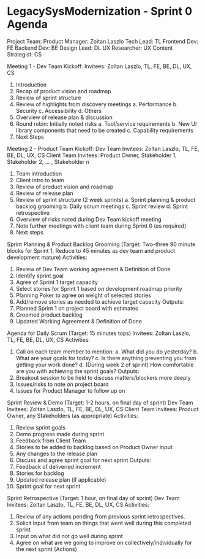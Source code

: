# LegacySysModernization - Sprint 0 Agenda

Project Team:
 Product Manager: Zoltan Laszlo
 Tech Lead: TL
 Frontend Dev: FE 
 Backend Dev: BE
 Design Lead: DL
 UX Researcher: UX
 Content Strategist: CS 


Meeting 1 - Dev Team Kickoff:
Invitees: Zoltan Laszlo, TL, FE, BE, DL, UX, CS

  1. Introduction
  2. Recap of product vision and roadmap
  3. Review of sprint structure 
  4. Review of highlights from discovery meetings
    a. Performance
    b. Security
    c. Accessibility
    d. Others
  5. Overview of release plan & discussion
  6. Round robin: Initially noted risks
    a. Tool/service requirements
    b. New UI library components that need to be created
    c. Capability requirements
  7. Next Steps

Meeting 2 - Product Team Kickoff:
Dev Team Invitees: Zoltan Laszlo, TL, FE, BE, DL, UX, CS
Client Team Invitees: Product Owner, Stakeholder 1, Stakeholder 2, ... , Stakeholder n

  1. Team introduction
  2. Client intro to team
  2. Review of product vision and roadmap
  3. Review of release plan
  4. Review of sprint structure (2 week sprints)
    a. Sprint planning & product backlog grooming
    b. Daily scrum meetings
    c. Sprint review
    d. Sprint retrospective
  5. Overview of risks noted during Dev Team kickoff meeting
  6. Note further meetings with client team during Sprint 0 (as required)
  7. Next steps
    
Sprint Planning & Product Backlog Grooming (Target: Two-three 90 minute blocks for Sprint 1, Reduce to 45 minutes as dev team and product development mature)
Activities:
  1. Review of Dev Team working agreement & Definition of Done 
  2. Identify sprint goal
  3. Agree of Sprint 1 target capacity
  4. Select stories for Sprint 1 based on development roadmap priority
  5. Planning Poker to agree on weight of selected stories
  6. Add/remove stories as needed to achieve target capacity
  Outputs:
  1. Planned Sprint 1 on project board with estimates
  2. Groomed product backlog
  3. Updated Working Agreement & Definition of Done

Agenda for Daily Scrum (Target: 15 minutes tops)
Invitees: Zoltan Laszlo, TL, FE, BE, DL, UX, CS
Activities:
  1. Call on each team member to mention:
    a. What did you do yesterday?
    b. What are your goals for today?
    c. Is there anything preventing you from getting your work done?
    d. (During week 2 of sprint) How comfortable are you with achieving the sprint goals?
Outputs:
  1. Breakout session to be held to discuss matters/blockers more deeply
  2. Issues/risks to note on project board
  3. Issues for Product Manager to follow up on

Sprint Review & Demo (Target: 1-2 hours, on final day of sprint)
Dev Team Invitees: Zoltan Laszlo, TL, FE, BE, DL, UX, CS
Client Team Invitees: Product Owner, any Stakeholders (as appropriate)
Activities:
  1. Review sprint goals
  2. Demo progress made during sprint
  3. Feedback from Client Team
  4. Stories to be added to backlog based on Product Owner input
  5. Any changes to the release plan
  5. Discuss and agree sprint goal for next sprint
Outputs:
  1. Feedback of deliveried increment
  2. Stories for backlog
  3. Updated release plan (if applicable)
  4. Sprint goal for next sprint
  
Sprint Retrospective (Target: 1 hour, on final day of sprint)
Dev Team Invitees: Zoltan Laszlo, TL, FE, BE, DL, UX, CS
Activities:
  1. Review of any actions pending from previous sprint retrospectives.
  2. Solicit input from team on things that went well during this completed sprint
  3. Input on what did not go well during sprint
  4. Agree on what are we going to improve on collectively/individually for the next sprint (Actions)
